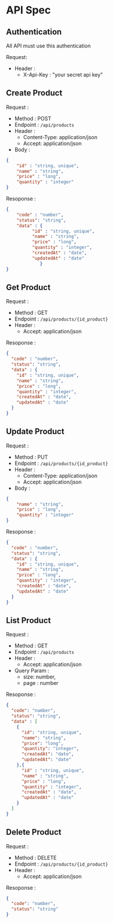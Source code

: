# API Spec

## Authentication

All API must use this authentication

Request:
- Header :
    - X-Api-Key : "your secret api key"

## Create Product

Request :
- Method : POST
- Endpoint : `/api/products`
- Header :
    - Content-Type: application/json
    - Accept: application/json
- Body :

```json
{
    "id" : "string, unique",
    "name" : "string",
    "price" : "long",
    "quantity" : "integer"
}
```

Resoponse :

```json
{
    "code" : "number",
    "status": "string",
    "data" : {
          "id" : "string, unique",
          "name" : "string",
          "price" : "long",
          "quantity" : "integer",
          "createdAt" : "date",
          "updatedAt" : "date"
             }
}
```

## Get Product
Request :
- Method : GET
- Endpoint : `/api/products/{id_product}`
- Header :
    - Accept: application/json



Resoponse :

```json
{
  "code" : "number",
  "status": "string",
  "data" : {
    "id" : "string, unique",
    "name" : "string",
    "price" : "long",
    "quantity" : "integer",
    "createdAt" : "date",
    "updatedAt" : "date"
  }
}
```
## Update Product

Request :
- Method : PUT
- Endpoint : `/api/products/{id_product}`
- Header :
    - Content-Type: application/json
    - Accept: application/json
- Body :

```json
{
    "name" : "string",
    "price" : "long",
    "quantity" : "integer"
}
```

Resoponse :

```json
{
  "code" : "number",
  "status": "string",
  "data" : {
    "id" : "string, unique",
    "name" : "string",
    "price" : "long",
    "quantity" : "integer",
    "createdAt" : "date",
    "updatedAt" : "date"
  }
}
```

## List Product

Request :
- Method : GET
- Endpoint : `/api/products`
- Header :
    - Accept: application/json
- Query Param :
    - size: number,
    - page : number

Resoponse :

```json
{
  "code": "number",
  "status": "string",
  "data" : [
    {
      "id": "string, unique",
      "name": "string",
      "price": "long",
      "quantity": "integer",
      "createdAt": "date",
      "updatedAt": "date"
    },{
      "id" : "string, unique",
      "name" : "string",
      "price" : "long",
      "quantity" : "integer",
      "createdAt" : "date",
      "updatedAt" : "date"
    }
  ]
}
```


## Delete Product

Request :
- Method : DELETE
- Endpoint : `/api/products/{id_product}`
- Header :
    - Accept: application/json

Resoponse :

```json
{
  "code": "number",
  "status": "string"
}
```